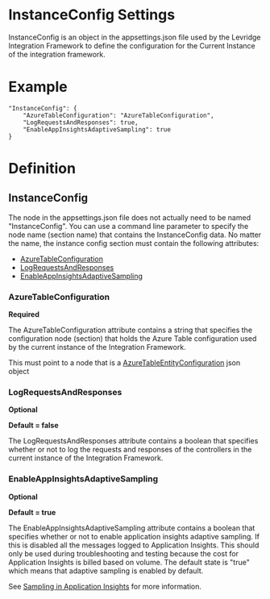 # InstanceConfig Settings
InstanceConfig is an object in the appsettings.json file used by the Levridge Integration Framework
to define the configuration for the Current Instance of the integration framework.

# Example
    "InstanceConfig": {
        "AzureTableConfiguration": "AzureTableConfiguration",
        "LogRequestsAndResponses": true,
        "EnableAppInsightsAdaptiveSampling": true
    }

# Definition
## InstanceConfig
The node in the appsettings.json file does not actually need to be named "InstanceConfig". 
You can use a command line parameter to specify the node name (section name) that contains
the InstanceConfig data. No matter the name, the instance config section must contain the following
attributes:

 - [AzureTableConfiguration](#AzureTableConfiguration)
 - [LogRequestsAndResponses](#LogRequestsAndResponses)
 - [EnableAppInsightsAdaptiveSampling](#EnableAppInsightsAdaptiveSampling)

### AzureTableConfiguration
**Required**

The AzureTableConfiguration attribute contains a string that specifies the configuration node (section)
that holds the Azure Table configuration used by the current instance of the Integration Framework.

This must point to a node that is a [AzureTableEntityConfiguration](./ServiceBusConfiguration.md) json object

### LogRequestsAndResponses
**Optional**

**Default = false**

The LogRequestsAndResponses attribute contains a boolean that specifies whether or not to
log the requests and responses of the controllers in the current instance of the Integration 
Framework.


### EnableAppInsightsAdaptiveSampling
**Optional**

**Default = true**

The EnableAppInsightsAdaptiveSampling attribute contains a boolean that specifies whether or not to
enable application insights adaptive sampling. If this is disabled all the messages logged to 
Application Insights. This should only be used during troubleshooting and testing because the 
cost for Application Insights is billed based on volume. The default state is "true" which means
that adaptive sampling is enabled by default.

See [Sampling in Application Insights](#https://docs.microsoft.com/en-us/azure/azure-monitor/app/sampling#configuring-adaptive-sampling-for-aspnet-core-applications) 
for more information.
